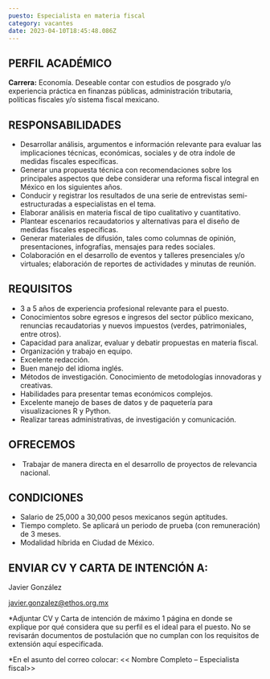 ```yaml
---
puesto: Especialista en materia fiscal
category: vacantes
date: 2023-04-10T18:45:48.086Z
---
```

## PERFIL ACADÉMICO

**Carrera:** Economía. Deseable contar con estudios de posgrado y/o experiencia práctica en finanzas públicas, administración tributaria, políticas fiscales y/o sistema fiscal mexicano.

## [](https://www.ethos.org.mx/ethos/bolsa_trabajo/especialista_junior_en_materia_fiscal#responsabilidades)[](https://www.ethos.org.mx/ethos/bolsa_trabajo/comunicacion#responsabilidades)RESPONSABILIDADES

* Desarrollar análisis, argumentos e información relevante para evaluar las implicaciones técnicas, económicas, sociales y de otra índole de medidas fiscales específicas.
* Generar una propuesta técnica con recomendaciones sobre los principales aspectos que debe considerar una reforma fiscal integral en México en los siguientes años.
* Conducir y registrar los resultados de una serie de entrevistas semi-estructuradas a especialistas en el tema. 
* Elaborar análisis en materia fiscal de tipo cualitativo y cuantitativo. 
* Plantear escenarios recaudatorios y alternativas para el diseño de medidas fiscales específicas. 
* Generar materiales de difusión, tales como columnas de opinión, presentaciones, infografías, mensajes para redes sociales.
* Colaboración en el desarrollo de eventos y talleres presenciales y/o virtuales; elaboración de reportes de actividades y minutas de reunión.

## [](https://www.ethos.org.mx/ethos/bolsa_trabajo/especialista_junior_en_materia_fiscal#requisitos)[](https://www.ethos.org.mx/ethos/bolsa_trabajo/comunicacion#requisitos)REQUISITOS

* 3 a 5 años de experiencia profesional relevante para el puesto.
* Conocimientos sobre egresos e ingresos del sector público mexicano, renuncias recaudatorias y nuevos impuestos (verdes, patrimoniales, entre otros).
* Capacidad para analizar, evaluar y debatir propuestas en materia fiscal.
* Organización y trabajo en equipo.
* Excelente redacción. 
* Buen manejo del idioma inglés.
* Métodos de investigación. Conocimiento de metodologías innovadoras y creativas.
* Habilidades para presentar temas económicos complejos.
* Excelente manejo de bases de datos y de paquetería para visualizaciones R y Python.
* Realizar tareas administrativas, de investigación y comunicación.

## [](https://www.ethos.org.mx/ethos/bolsa_trabajo/especialista_junior_en_materia_fiscal#ofrecemos)[](https://www.ethos.org.mx/ethos/bolsa_trabajo/comunicacion#ofrecemos)OFRECEMOS

*  Trabajar de manera directa en el desarrollo de proyectos de relevancia nacional.  

## [](https://www.ethos.org.mx/ethos/bolsa_trabajo/especialista_junior_en_materia_fiscal#condiciones)[](https://www.ethos.org.mx/ethos/bolsa_trabajo/comunicacion#condiciones)CONDICIONES

* Salario de 25,000 a 30,000 pesos mexicanos según aptitudes.
* Tiempo completo. Se aplicará un periodo de prueba (con remuneración) de 3 meses.
* M﻿odalidad híbrida en Ciudad de México.[](https://www.ethos.org.mx/ethos/bolsa_trabajo/especialista_junior_en_materia_fiscal#enviar-cv-y-carta-de-intenci%C3%B3n-a)[](https://www.ethos.org.mx/ethos/bolsa_trabajo/comunicacion#enviar-cv-a)

## ENVIAR CV Y CARTA DE INTENCIÓN A:

Javier González

javier.gonzalez@ethos.org.mx

\*Adjuntar CV y Carta de intención de máximo 1 página en donde se explique por qué considera que su perfil es el ideal para el puesto. No se revisarán documentos de postulación que no cumplan con los requisitos de extensión aquí especificada.

\*﻿En el asunto del correo colocar: << Nombre Completo – Especialista fiscal>>